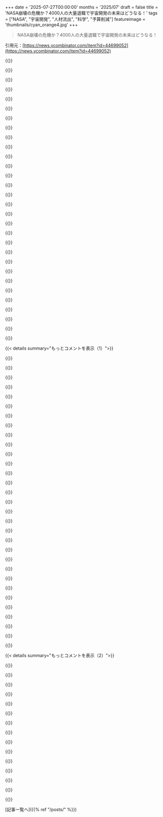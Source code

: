 +++
date = '2025-07-27T00:00:00'
months = '2025/07'
draft = false
title = 'NASA崩壊の危機か？4000人の大量退職で宇宙開発の未来はどうなる！'
tags = ["NASA", "宇宙開発", "人材流出", "科学", "予算削減"]
featureimage = 'thumbnails/cyan_orange4.jpg'
+++

> NASA崩壊の危機か？4000人の大量退職で宇宙開発の未来はどうなる！

引用元：[https://news.ycombinator.com/item?id=44699052](https://news.ycombinator.com/item?id=44699052)




{{<matomeQuote body="SLSの話は的外れだよ。SLSは非効率で無駄だけど、NASAで削減されるのは人間宇宙飛行じゃなくて、生産的な科学ミッションなんだ。議会の意向に逆らって、科学ミッションが潰されてるんだよね。NASAは宇宙科学のリーダーだったのに、Hubble、Chandra、JWST、Kepler、TESS、Swiftみたいなミッションを支える専門家を追い出してる。これはアメリカの能力を何世代も後退させる損失だよ。民間企業（SpaceXとか）は科学研究をしないから、ここでは関係ないんだ。[1] https://arstechnica.com/space/2025/07/trump-administration-m..." userName="gammarator" createdAt="2025/07/27 21:08:58" color="#45d325">}}




{{<matomeQuote body="どうもこれは、アメリカの科学能力（そしてもっと広く言えば知的研究能力）を全面的に削るのが目的なんだ。GOPの政治家や献金者の嘘や悪い行動を指摘する、あの“エリート”たちへの報復としてね。" userName="jacobolus" createdAt="2025/07/27 21:27:29" color="">}}




{{<matomeQuote body="“エリート”への報復ってのは学術機関ではそうだけど、NASAではその証拠はないよ。もっと単純に、科学はお金がかかるし、リーダーシップは、そのお金を俺みたいな奴らに減税として与える方が、貧しい人々の医療や基礎研究に使うより良いって考えてるだけだろ。幸い、北京はトーチを受け継ぐ準備ができてるみたいだけどね。[1] https://www.fdd.org/analysis/policy_briefs/2025/03/19/aiming..." userName="JumpCrisscross" createdAt="2025/07/27 22:29:02" color="">}}




{{<matomeQuote body="NASA、NOAA、NIH、USGS、USDA、FWS、DOEなんかの削減は、そんなに大金が節約できるわけじゃないのに、文字通り何兆ドルもの将来の経済的価値を破壊してるんだ（価値を数値化しにくい仕事は言うまでもない）。たぶん、“物を壊して人の人生や仕事を台無しにするのが、それ自体楽しい”ってのが、複雑な説明よりも良いのかもしれない。残りの俺たちにとっては最悪だけどね。" userName="jacobolus" createdAt="2025/07/27 22:51:50" color="">}}




{{<matomeQuote body="“宇宙科学の世界的リーダー”って話に加えて、科学は工学に興味がある人なら誰にとっても超重要な投資分野だって言いたいな。よく“ただ物事を動かせばいい”って思われてて、科学はここで本当は重要じゃないって勘違いされてるけど、真実は科学が土台なんだ。工学は科学なしじゃ地面なしで走ろうとするようなもんだよ。科学は工学とすごく似てるんだ（俺は両方プロとしてやってたから言える）。良いエンジニアなら問題を見つけるのが重要だって知ってるし、それを直すんだ。それって科学がやってることと全く同じだよ。科学をやるってことは、ただ次の抽象レベルで作業してるだけなんだ。“物事を機能させる”ことなんだよ。みんな同じチームなんだから、なんでこんな区切りを作るのかよくわからない。科学が“物事を機能させる”ことじゃなかったら、一体何なんだ？<br>だから、エンジニアリングこそが本当の価値（特に金銭的な価値）を生むって言う人もいるけど、俺はそうは思わないね。それは重要だけど、なんか変な捉え方してると思うな。俺は、NewtonとLeibnizがCalculus[0]を発明した経済的影響は、これまであったどんな工学製品よりも大きいって賭けてもいいよ。Calculusの経済的価値は、1700年以降の全発明より価値があるって、少し自信は落ちるけど賭けられるね。これはたった一つのことだし…たとえ唯一の科学／数学の“投資”だとしても、かなり良いROIじゃないか？<br>[0] まあ、数学だけど、俺は科学に含めるよ。揚げ足取るならどうぞ、でも俺の主張の趣旨を逃してるからね。" userName="godelski" createdAt="2025/07/27 21:46:23" color="#785bff">}}




{{<matomeQuote body="科学が基盤だとしても、政府の科学への投資が必ずしも良いアイデアとは限らないってことにはならないよね。NewtonとLeibnizは政府から資金援助されてたの？宝くじのROIがすごかったからって、宝くじを買うのが良いアイデアだとは言えないのと同じだよ。" userName="eru" createdAt="2025/07/28 01:57:34" color="">}}




{{<matomeQuote body="削減があまりお金を節約せず、将来の経済的価値を破壊するってのは、みんな（少なくとも親コメントの人）理解してると思うよ。結局のところ、問題は「今1ドルと明日10ドル、どっちがいい？」ってことなんだ[1]。彼らは今のお金を“節約”と見てる。だけど、あんたは“明日10ドル欲しい”って使い方してるよね。これは「今」と「後で」って共通のパターンで、目的（例: 「今すぐお金を最大化する」か「特定の期間内でお金を最大化する」か）が違うからよく誤解が生じるんだ。もちろん、常にお金の問題ってわけじゃないんだけどね。<br>[0] https://news.ycombinator.com/item?id=44705004<br>[1] これを軽視しないでくれ。数字も時間も抽象的だし、今1ドルが明日10ドルよりずっと価値があることもあるからね。例えば、今1ドルあれば、今日中に到着すれば100万ドルが手に入る場所へのバスチケットが買えるかもしれない。それは明日10ドルもらうよりずっと価値があるだろ。だから、実際にコミュニケーションしたいなら、どんな状況が実際に存在するのか気をつけないとね。残念ながら、これらは通常、仮定されていて伝えられてないんだ…お金を今すぐ欲しい人たちは、この傾向をよく知ってるんだよね…" userName="godelski" createdAt="2025/07/28 00:16:13" color="#ff33a1">}}




{{<matomeQuote body="もし減税されたお金がいらないなら、連邦政府は寄付を受け付けてるよ。" userName="msgodel" createdAt="2025/07/27 22:34:07" color="">}}




{{<matomeQuote body="NOAA、NASA、NIH、FWS、そしてDOEはみんな、地球気候変動の状況がどれだけひどいか、定期的に訴え続けてるんだ。だから標的にされてるんだろうね。GOPの気候変動への態度は、耳を塞いで“LALALALALA”って叫んでるようなもんだから、信頼できる政府機関が現状の悪影響を指摘するのは、この戦略にとって邪魔なんだよ。<br>一方、USDA、FWS、DOEは、利益追求のために動物をそんなにひどく拷問できないようにしたり、国立公園の真ん中に石炭火力発電所を建てさせなかったり、生の化学廃棄物を地元の湿地に捨てさせなかったりする、あの厄介な規制をやってる。まさに“場の空気をぶち壊す奴ら”だよね。<br>あんたに悪く言うつもりはないんだけどさ、これらの機関が標的にされてる理由は明白なんだ。政権が気に入らないことを言ったり、金持ちに“常に何でも好き勝手にはできないぞ、社会全体への影響関係なく”って言ったりしたら、お前は狙われるってことだよ。" userName="ToucanLoucan" createdAt="2025/07/27 23:39:36" color="#38d3d3">}}




{{<matomeQuote body="政府の科学投資が超重要だって話だよ。基礎科学ってのはリターン大きいけど時間かかるから、民間だけじゃ無理。シリコンバレーも政府の投資のおかげだし、科学を大事にする国には賢い人が集まるんだよ。まさに将来への「債券」だよな。詳しくはMariana Mazzucatoの『The Entrepreneurial State』を読んでみて。https://marianamazzucato.com/books/the-entrepreneurial-state" userName="candu" createdAt="2025/07/28 12:16:38" color="#ff5c5c">}}




{{<matomeQuote body="もっと多くの人が理解すべきだけど、研究の中には単なる公共事業みたいな無駄もある。NASAは大きく遅れてるし、研究だからって守る必要ないんだよ。大きな進歩は政府じゃなくて民間から出てくることが多いんだから。" userName="guywithahat" createdAt="2025/07/28 20:34:04" color="">}}




{{<matomeQuote body="「科学が高額な初期投資」って意見には反対だな。科学って超安価なんだよ。グラッド学生とかアカデミアが貧乏な給料でやってるし、巨大プロジェクトも数年かけて分割払いされてる。CERNみたいに多国籍で費用分担するし、国の予算全体から見たら$100Mなんて超ちっぽけな額だぜ。もっと冷静になろうぜ！" userName="godelski" createdAt="2025/07/28 20:26:03" color="#45d325">}}




{{<matomeQuote body="バカなこと言うなよ。明日もっと金持ちになりたいのは当然だけど、今だって十分金持ちだろ？アメリカにキャッシュフローの問題なんてないぜ。現在の借金だって効率よく再分配すれば全部払える。連邦政府は人類史上最強の金持ちなんだから、将来の$10を欲しがるのは当たり前だろ！" userName="ElevenLathe" createdAt="2025/07/28 01:10:12" color="">}}




{{<matomeQuote body="予算削減の擁護なんて、ペンタゴンの予算が記録的に増えてて赤字がひどいのに説得力ねーよ。好きなものには湯水のように金使って、嫌いなものはぶっ壊してるだけだろ。リアリティTVの「スター」を本当に大事な機関のトップにするわけねーんだからさ。" userName="mikeyouse" createdAt="2025/07/28 00:25:48" color="">}}




{{<matomeQuote body="この予算削減には反対だけど、SpaceXが科学をやってないってのは間違いだぜ。彼らはNASAのミッションを飛ばしてるし、Polaris Dawnとか独自の研究もしてる。新しい宇宙企業がどんどん低コストで科学やってるんだ。NASAみたいな政治組織は効率悪すぎる。SLSより、たとえ失敗してもFalcon 9みたいに安くたくさん飛ばす方が科学は進むんだよ。この流れは止められないぜ。" userName="cyphertruck" createdAt="2025/07/28 01:21:45" color="#38d3d3">}}




{{<matomeQuote body="NASAでカットされてるのは有人宇宙飛行じゃなくて、むしろ生産的な科学ミッションなんだよ。議会の意向にも反してさ。Thomas Sowellが言ってた組織の優先順位と予算削減の話にそっくりだぜ。https://www.pennlive.com/opinion/2013/03/thomas_sowell_budge..." userName="potato3732842" createdAt="2025/07/27 21:43:38" color="">}}




{{<matomeQuote body="科学史について嘘つく奴は、未来の科学についても間違ってる。公的科学は素晴らしい進歩を生み出してて、核融合研究とかその典型だろ。政府からの資金提供は重要で、税金が社会全体に役立つってのは最高だよ。科学は社会を良くするし、何が重要になるかなんて事前にわかんないんだからさ。" userName="KirinDave" createdAt="2025/07/29 01:35:42" color="#ff5c5c">}}




{{<matomeQuote body="USDAとかFWSが規制してるのはいいことだけど、ぶっちゃけ規制しすぎなんだよ。イーロン・マスクのSpaceXのシャークの話とか、じいちゃんがUSFWSと橋の再建でもめた話とかさ。結局、過剰な規制のせいでかえって環境破壊が進むこともあるんだから、考えもんだね。" userName="elcritch" createdAt="2025/07/28 00:25:43" color="#38d3d3">}}




{{<matomeQuote body="共和党やTrump関連の話題だと、どんなクソなことでも正当化して良く見せようとする「Sanewashing」ってのがあるよな。たとえ「まだマシ」レベルでも、結局は実際の姿より保守派やTrumpを良く見せてるだけだろ。" userName="watwut" createdAt="2025/07/28 07:47:18" color="">}}




{{<matomeQuote body="連邦政府が寄付を受け付けるとかマジ馬鹿げてる。税金は個人じゃなく、もっと集団的にリターンが大きいものに使われるべきだろ。金を捨てるなんて、全然目的に合ってないっての。" userName="JumpCrisscross" createdAt="2025/07/27 22:37:28" color="">}}




{{<matomeQuote body="どこが嘘ついてるんだよ？<br>そもそも税金をもっと減らして、その分を民間研究に回せばいいじゃん？<br>Deepmindが政府にAI研究の資金を求めるとか、そりゃその分野の会社なら当たり前だろ。ニュースにもならねーよ。" userName="eru" createdAt="2025/07/29 14:55:27" color="">}}




{{<matomeQuote body="NASAへの予算削減は「今1ドルか、明日10ドルか」って選択肢じゃないだろ。政府なんだから、どっちもできるはずだよ。<br>もし削減に賛成してるんなら、それは「1ドル使って明日75セントしか返ってこない」って悪い投資に同意してるってことだぞ。" userName="ElevenLathe" createdAt="2025/07/28 02:39:23" color="#785bff">}}




{{<matomeQuote body="おい、俺のコメントが長すぎるとか言うなよ。<br>700語くらいで、よく考えられてるし、ちゃんとしてるだろ。今後の議論のきっかけにもなるのに、これで長すぎるとか言うんなら、お前の方こそ自分を見つめ直せっての。" userName="csa" createdAt="2025/07/28 21:17:26" color="">}}




{{<matomeQuote body="今日の貯金とか明日の貯金とか、予算削減の理由じゃないだろ。この政権は科学者たちを苦しめたいだけなんだよ。金の問題じゃなくて、科学への敵意が目的だっての。" userName="ryandrake" createdAt="2025/07/28 01:03:13" color="#ff5c5c">}}




{{<matomeQuote body="他のみんなは違う意見だよ。公共の機関には合意が必要なのに、左も右もそれを築こうとしないんだからさ。" userName="msgodel" createdAt="2025/07/27 23:44:21" color="">}}




{{<matomeQuote body="俺の議論を勘違いしてねーか？<br>俺の立場は「明日10ドル欲しい」ってとこは同じだよ。お前が勝手に俺の立場を決めつけたから、話がこじれたんだろ。<br>人の発言に勝手に口出しするなよな。" userName="godelski" createdAt="2025/07/28 02:48:26" color="">}}




{{<matomeQuote body="NASAのミッションを打ち上げてるからカウントされるって？それってUberドライバーが外科医を病院に送ったら、手術の一部を自分でやったって言うのと同じだろ？一番重要なのは移動プロセスじゃないからね。" userName="jrflowers" createdAt="2025/07/28 02:17:00" color="">}}




{{<matomeQuote body="記事が実情を伝えてないよ。これって『自主退職』じゃなく、NASAの科学部門が資金カットされて、プロジェクトがなくなったからなんだ。解雇されないよう自主退職を促されてるだけ。友人の部署はヘッドカウントが80%も減らされたし、何十人もの天体物理学のPhDが専門分野の仕事がない状態だよ。" userName="ericvolp12" createdAt="2025/07/28 00:09:55" color="#ff5733">}}




{{<matomeQuote body="無知で申し訳ないんだけど、自己都合退職より解雇された方が、数ヶ月分の退職金もらえるんじゃない？状況が違うのかな？" userName="goku12" createdAt="2025/07/28 04:54:31" color="">}}




{{<matomeQuote body="今回は知らないけど、HomelandのDOGEウェーブで辞めた人は9ヶ月の退職金もらったらしいよ。たぶん今回も似たような感じじゃないかな。" userName="lgregg" createdAt="2025/07/28 15:20:46" color="#ff33a1">}}




{{< details summary="もっとコメントを表示（1）">}}

{{<matomeQuote body="アメリカでは、雇用主の規定とか、従業員や組合との契約、あとは一時的なオファー以外に、退職金をもらう一般的な権利ってないんだよ。" userName="me-vs-cat" createdAt="2025/07/28 23:59:36" color="#785bff">}}




{{<matomeQuote body="アメリカの法律には詳しくないんだけど、退職金もらえなかったから元雇用主を訴えたケースをいくつか見たことあるんだ。だから間違った仮定しちゃったかも。それってどういう仕組みなの？" userName="goku12" createdAt="2025/07/29 15:53:11" color="">}}




{{<matomeQuote body="訴訟の話なら、従業員が勝つのは何らかの合意がある場合だけだよ。雇用主の規定、契約、権限ある人からのメールとかね。(あとはダメ元で訴訟して、会社が示談に応じるケースもあるけど)。州法とかWARN Actもあるけど、それでも大半の労働者には退職金をもらう一般的な権利はないんだ。" userName="me-vs-cat" createdAt="2025/07/29 23:17:10" color="#38d3d3">}}




{{<matomeQuote body="NASAは人員削減がすごいんだね。友人はNASAの契約社員で、衛星や宇宙船の電子部品のエンジニアなんだけど、彼女の部署が契約社員のポジションを全部なくすから、数ヶ月後には仕事がなくなるらしいよ。彼女の専門スキルって他の企業にはあまり転用できないから大変だ。" userName="rockskon" createdAt="2025/07/27 09:22:48" color="#ff5733">}}




{{<matomeQuote body="なんでそのスキルがSpaceXとかAmazon Kuiper、Blue Origin、あとは大手防衛テックやAndurilみたいなスタートアップには転用できないの？" userName="orochimaaru" createdAt="2025/07/27 13:57:32" color="">}}




{{<matomeQuote body="みんな自国に留まりたいのはわかるけど、彼女はヨーロッパや、給料が良い中国、ロシア、インドの宇宙産業で良い職見つけられるだろうな。アメリカが給料払えなくて、人材が敵国に流れるなんて残念だよ。" userName="maxloh" createdAt="2025/07/27 14:17:21" color="">}}




{{<matomeQuote body="＞優秀な候補者であふれてる<br>って、それ民間企業が抱える課題と同じじゃん？何が違うんだ？" userName="FirmwareBurner" createdAt="2025/07/27 20:48:32" color="">}}




{{<matomeQuote body="ちなみに、アメリカの衛星産業はStarlink、OneWeb、Kuiperとかスタートアップのおかげで過去最大級だ。だから君の友達は大丈夫だろうね。本当の問題はNASAの能力損失だよ。" userName="Robotbeat" createdAt="2025/07/27 14:03:03" color="#ff5c5c">}}




{{<matomeQuote body="もしGoogleやAppleが突然潰れたら、サンフランシスコの雇用市場はどうなると思う？" userName="crote" createdAt="2025/07/27 23:01:52" color="#45d325">}}




{{<matomeQuote body="インドと中国はアメリカと最恵国待遇なんだぜ？それで敵国って言えるか？" userName="olddustytrail" createdAt="2025/07/27 15:13:56" color="">}}




{{<matomeQuote body="仕方ないだろ、どうすることもできないって。ゴミ収集員や教師、医者がSWエンジニアの雇用を気にするか？誰だって困難はあるんだ。誰もあんたのために泣かないし、自分で対処するしかないんだよ。" userName="FirmwareBurner" createdAt="2025/07/28 09:32:47" color="">}}




{{<matomeQuote body="いや、逆だよ。たとえ彼らが俺の仕事を評価しなくても、俺はゴミ収集員や教師、医者の給料や労働条件を気にするぜ。あんたが挙げた仕事には、既得権益団体が生活向上を妨げたり市場を操作したりしてるんだ。やるべきは国民の教育と、彼らを守る組織作り。前者で失敗したから今、後者が混乱してる。相手が俺の窮状を気にかけるかで、俺が相手を気にかけるか決めるなんて、悪への道だ。" userName="soulofmischief" createdAt="2025/07/28 17:19:47" color="#ff5c5c">}}




{{<matomeQuote body="＞ヨーロッパの宇宙産業<br>大幅な給料ダウンは嫌だろうし、言葉の壁もあるかもね。" userName="ponector" createdAt="2025/07/28 10:51:24" color="">}}




{{<matomeQuote body="これってそういうことだと思うんだ。NASAの4000人は福利厚生が良いから辞めなかったはず。多分、トップの戦略家は（それが正しいかは別として）、この才能が民間企業に集中した方が良いと考えてるんじゃない？正直、民間は動きが速いからね :/" userName="TechDebtDevin" createdAt="2025/07/27 15:33:41" color="#45d325">}}




{{<matomeQuote body="上層部には、この才能をどこに配置すればいい仕事ができるかを考える戦略家がいないんだよな。" userName="ineedasername" createdAt="2025/07/28 02:44:58" color="#785bff">}}




{{<matomeQuote body="この逸話は、NASAが民営化されてるっていう他の話とちょっと矛盾するね。もしかしたら、これは専門家を特定の組織（Space X、コスタメサ、サンフランシスコ）に押し込める方法なのかも。" userName="TechDebtDevin" createdAt="2025/07/27 15:32:07" color="#45d325">}}




{{<matomeQuote body="中国は間違いなくアメリカの敵国だよ。貿易以外では、あらゆる面で冷戦状態さ。文化、教育（優秀な学生の誘致）、アジアの権益（特に台湾や日本）、政治体制…ね。インドとはほとんどそういうのはないけど。" userName="EasyMark" createdAt="2025/07/27 17:52:51" color="">}}




{{<matomeQuote body="NASAはなたで大幅に縮小されたんだ。そして、その武器を持ってるのはラッセル・ヴォートだよ。" userName="archontes" createdAt="2025/07/28 14:32:43" color="#45d325">}}




{{<matomeQuote body="同僚たちが大量の請負業者解雇を”DOGEdされた”って呼んでるから、SpaceXはあまり魅力的じゃないみたい。NASAを弱体化させた人たちが経営する他の組織も同様だよ。解雇のショックが癒えれば考えが変わるかもね。国防総省での以前の仕事でも文化にひどい印象を持ってたんだ。国防総省も魅力的じゃない。Amazon Kuiperは適切な役割が地域になく、リモートワークも無理。Blue Originも同様の問題があるよ。" userName="rockskon" createdAt="2025/07/27 23:48:36" color="#45d325">}}




{{<matomeQuote body="ああ、インドについてはちょっと言い過ぎだったのは認めるよ。でも、アメリカと本格的な戦争をする可能性が最も高いのは、今は中国だね。以前はロシアだったけど、ウクライナで手一杯で、たぶん何年もかかるだろうし。" userName="maxloh" createdAt="2025/07/27 21:58:38" color="">}}




{{<matomeQuote body="NASAには熱心な志願者が殺到すると思うけど、めちゃくちゃ経験豊富な人たちはどうかな？<br>元NASAの人は特定の分野で深い経験を持ってて、他の候補者には真似できない能力を持ってるかもね。<br>自主的な“繰り延べ退職プログラム”ってやつは、他に良い機会を見つけられる自信がある人が取る可能性が高いんだよ。自信がなかったら、まず参加しないだろうね。" userName="skissane" createdAt="2025/07/27 23:23:57" color="#38d3d3">}}




{{<matomeQuote body="“敵”って言葉は強すぎる、特にインドに対してはね。<br>でも、法律でNASAは中国の機関と協力するのを明確に禁じられてるから、アメリカがNASAのノウハウを中国にアクセスさせたくないって立場を取ってるのは明らかだよ…。" userName="notahacker" createdAt="2025/07/27 15:34:45" color="">}}




{{<matomeQuote body="NASAはまだ存在してるよ。契約社員のレイオフ発表は、場所によっては段階的にされてるみたいだけどね。<br>それでも、彼女が物理的に引っ越ししないと、パーツエンジニアリングのスキルで別の仕事を見つけるのはすごく大変そうに見えるな。家も売って、旦那さんも新しい場所で仕事を探さないといけないだろうし。" userName="rockskon" createdAt="2025/07/28 07:11:30" color="#785bff">}}




{{<matomeQuote body="俺はもっと大きなDOGEプロジェクトを考えてたんだ。だってこれってNASAだけじゃなくて、国務省とか核安全保障とか、あらゆる分野で同じようなモデルが採用されてるんだよ。<br>それに、誰かがこのスレッドで言ってたけど、プログラムがカットされた人たちの多くは、民間企業が気にもしないようなニッチな分野や純粋研究に取り組んでたらしいね。" userName="ineedasername" createdAt="2025/07/30 19:44:09" color="#785bff">}}




{{<matomeQuote body="これについてどう思うか考えてるんだ。長い間宇宙に夢中だったし、2006年に初めてシャトルのロケット打ち上げを見に行ったのを覚えてるよ。<br>それ以来、商業開発を熱心に追ってるんだ。<br>NASAの科学ミッションは感動的だけど、あるべきほどじゃないね。<br>NASAには抜本的な改革が必要だよ。これが俺がやる方法じゃないけど、現実世界ではそうはいかないんだ。SLSは邪魔者で、完全に失敗作だよ。<br>商業オプションの方が優れてるのに、何十年も前の技術で無理やり続けてるただの雇用創出プログラムなんだ。<br>具体的なことについては議論の余地があるだろうけど、もしこの不確実な現状が、4年後にクリーンな状態と新しい考え方をもたらすなら、個人的には古い技術に頼って月面着陸を無理やりやってるNASAを4年後に見るよりずっと良いと思ってるよ。まあ、それでもやるかもしれないけどね！" userName="eagerpace" createdAt="2025/07/27 14:03:23" color="#38d3d3">}}




{{<matomeQuote body="NASAは抜本的な改革が必要だけど、現実世界はそう簡単じゃないんだ。SLSは問題の象徴で、完全に失敗作だよ。商業オプションの方が優れてるのに、何十年も古い技術でずるずる続く雇用プログラムさ。NASAの管理者はSLSに反対してきたけど、議会のお金の使い方には口出しできないんだよね。熟練のマネージャーや科学者、エンジニアを失っても、君が望むものは何も解決しないよ。" userName="justin66" createdAt="2025/07/27 14:21:04" color="#785bff">}}




{{<matomeQuote body="それは組織の知識をぶち壊して、体制が変わった後に修復するのがものすごく高くつくことになるよ。" userName="toomuchtodo" createdAt="2025/07/27 14:34:47" color="">}}




{{<matomeQuote body="俺が働いてきた組織はみんな、「組織の知識」のせいでイノベーションできなくなったな。たまには忘れることも大事だと思うよ。新しい視点やツールで問題に取り組めるし。Space Xが良い例だね。Jim Kellerも数年ごとに再スタートしないと停滞するって言ってたし。若手エンジニアの創造性を潰したいなら、大組織で働かせるといいよ。" userName="nomel" createdAt="2025/07/27 20:49:07" color="#ff33a1">}}




{{<matomeQuote body="「SLSは問題の象徴で完全に失敗作」って言うけど、SLSは完璧じゃないけど…ちゃんと機能してるよ。" userName="jordanb" createdAt="2025/07/27 14:21:49" color="">}}




{{<matomeQuote body="これ書くの迷ったんだ。自分の東海岸のアメリカ人としての考え方が、ここではだんだん受け入れられなくなってる気がするから。最初はいい反応だったのに、数時間でネガティブになったしね。科学は素晴らしいけど、問題はロケット開発だからSLSに注目したんだよ。Starshipが稼働してたら、今頃JWSTが100個あってもおかしくないはずだ。NASAが何十年もだらだらSLSみたいな変なもの作って言い訳してるのには、もううんざりだよ。" userName="eagerpace" createdAt="2025/07/27 17:11:28" color="#38d3d3">}}

{{</details>}}




{{< details summary="もっとコメントを表示（2）">}}

{{<matomeQuote body="「彼らの科学ミッションは感動的だけど、あるべきほどじゃない」って意見だけど、DoDの予算と比べて1%でも感動的かな？嫌味じゃないけど、感動のレベルって主観的で値段つけにくいよね。正直、NASAの予算はDoDの予算と比較して考えるべきで、そうすれば今回の削減はそこまで必要ないって思えるよ。" userName="jebarker" createdAt="2025/07/27 14:50:32" color="#38d3d3">}}




{{<matomeQuote body="根深く染みついたやり方と組織の知識は同じじゃないよ。片方だけ持つこともできるんだ。文書化されてないけど、常識として実行されてることもあるし、もし十分な人を失ったら、それを一から学び直すのは大変だよ。" userName="viraptor" createdAt="2025/07/27 21:03:12" color="">}}




{{<matomeQuote body="「DoDの予算と比べて1%でも感動的？」って質問だけど、2%に近いかもね。人々がNASAと軍隊のどちらと最後に良い経験をしたかで測れるんじゃないかな。軍はBlue Angelsとかで広報活動してるし。この一年でNASAが何したか聞いても、知らない人が多いかもね。どっちが良いってわけじゃないけど、両方予算の無駄がないか探すべきだよ。最近のNASAミッションはもっと感動的になれるはず。" userName="giantg2" createdAt="2025/07/27 16:00:22" color="#ff5733">}}




{{<matomeQuote body="「根深く染みついたやり方と組織の知識は同じじゃない」って意見だけど、根本的に反対だよ。組織の知識って、尊重されてる”真実”の集まりだから、解決策の範囲を必然的に狭めちゃうんだ。その切り捨てられた選択肢を取り戻す唯一の方法は、それを無視して、再考し、解決策の空間をもう一度探すことだよ。" userName="nomel" createdAt="2025/07/27 21:09:19" color="#ff33a1">}}




{{<matomeQuote body="SLSは月ミッション向きじゃなく、元々シャトル請負業者に金流すため。Saturn Vみたいにできないし、Orionを低月軌道に入れるのも無理。ランダーはSpaceXやBlue Origin頼みだし、SLSは超高くて打ち上げ頻度も低い。Orionのヒートシールド問題もあって、テストなしで飛行するのは殺人行為レベルで危険。NASAの「go culture」でアポロ1号とかチャレンジャーみたいな事故がまた起きそうって危惧してるよ。" userName="lupusreal" createdAt="2025/07/27 16:00:01" color="#45d325">}}




{{<matomeQuote body="SLSはNASAにホントは必要ない、見せかけの仕事作りだよ。Europa Clipperがいい例で、議会はSLSで打ち上げろって命令したけど、設計ミスで無理だったから、結局安価なFalcon Heavyが使われたんだ。これは議会とNASAが嘘ついて国民を騙してたってこと。SLSを必要とするミッションなんてほぼないし、月計画でさえSLSのために作られたようなもんだってさ。情報源の裏を読むのが大事だね。" userName="perihelions" createdAt="2025/07/27 15:14:13" color="#38d3d3">}}




{{<matomeQuote body="「token uses」ってどういう意味？もっと詳しく教えてよ。Saturn Vって月でゴルフに使われたんだっけ？" userName="cma" createdAt="2025/07/27 17:38:23" color="">}}




{{<matomeQuote body="StarshipがJWSTの増産にどう関係するのか、理解できないな。JWSTはAriane 5で打ち上げられたし、問題は折りたたみミラーとかサンシールドの製造が大変ってことだよ。" userName="nytesky" createdAt="2025/07/27 22:51:49" color="">}}




{{<matomeQuote body="下請けの下請けみたいな構造だと、建設プロジェクトは20年もかかるんだよね。これって完全に雇用プログラムだよ。雇用確保と安定した収入が目的。フロリダのSpace Coast全体が、このシステムで成り立ってるんだからさ。" userName="reactordev" createdAt="2025/07/27 14:07:25" color="#785bff">}}




{{<matomeQuote body="最近これを読んだけど、いい話じゃないね。https://idlewords.com/2024/05/the_lunacy_of_artemis.htm" userName="chadcmulligan" createdAt="2025/07/27 14:46:26" color="">}}




{{<matomeQuote body="「若手エンジニアの創造性を潰すなら大組織へ」っていう意見、Jim Kellerの経歴が反論してるよね。彼は24歳から40歳までDECで16年も働いてたんだからさ。" userName="supplied_demand" createdAt="2025/07/28 01:59:36" color="">}}




{{<matomeQuote body="俺が思うに、組織の知識ってのは「何がダメだったか」を知ることなんだ。それがなくなると、昔の失敗を繰り返すだけになる。ホントに頭がいい人ってのは、昔の方法に固執したり、新しいアイデアを潰したりしない。俺と彼らの差は頭の良さじゃなくて、彼らが5〜20年前に何が失敗したか知ってたってことだったな。" userName="johnnyanmac" createdAt="2025/07/28 00:06:44" color="#38d3d3">}}




{{<matomeQuote body="こんなに怒りを煽るような議論は、無視すべきだね。" userName="brandmeyer" createdAt="2025/07/27 15:16:28" color="">}}




{{<matomeQuote body="Starshipで月行って帰ってくるのに、軌道上給油って何回必要になるんだ？20回くらい？なんでSaturn Vを使い続けなかったんだろうな。13回打ち上げて1回しか問題なかったんだし。「壊れてないなら直すな」って感じだよね。" userName="SJC_Hacker" createdAt="2025/07/27 16:37:55" color="">}}

{{</details>}}



[記事一覧へ]({{% ref "/posts/" %}})
